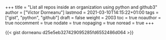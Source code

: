 +++
title = "List all repos inside an organization using python and github3"
author = ["Victor Dorneanu"]
lastmod = 2021-03-10T14:15:22+01:00
tags = ["gist", "python", "github"]
draft = false
weight = 2003
toc = true
noauthor = true
nocomment = true
nodate = true
nopaging = true
noread = true
+++

{{< gist dorneanu d25e5eb327429095285fd6552486d064 >}}
